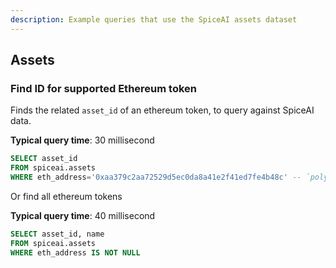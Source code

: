 ```yaml
---
description: Example queries that use the SpiceAI assets dataset
---
```


## Assets

### Find ID for supported Ethereum token

Finds the related `asset_id` of an ethereum token, to query against SpiceAI data. 

**Typical query time**: 30 millisecond

```sql
SELECT asset_id
FROM spiceai.assets
WHERE eth_address='0xaa379c2aa72529d5ec0da8a41e2f41ed7fe4b48c' -- `polygon_address` also supported
```

Or find all ethereum tokens

**Typical query time**: 40 millisecond

```sql
SELECT asset_id, name
FROM spiceai.assets
WHERE eth_address IS NOT NULL
```